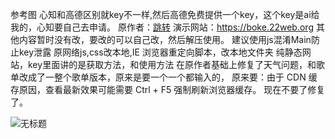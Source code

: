 参考图
心知和高德区别就key不一样,然后高德免费提供一个key，这个key是ai给我的，心知要自己去申请。
原作者：[跳转](https://github.com/Edward334)
演示网站：https://boke.22web.org
其他内容暂时没有改，要改的可以自己改，然后解压使用。
建议使用js混淆Main防止key泄露
原网络js,css改本地,IE 浏览器重定向脚本，改本地文件夹
纯静态网站，key里面讲的是获取方法，和使用方法
在原作者基础上修复了天气问题，和歌单改成了一整个歌单版本，原来是要一个一个都输入的，
原来要：由于 CDN 缓存原因，查看最新效果可能需要 Ctrl + F5 强制刷新浏览器缓存。
现在不要了修复了。

![无标题](https://github.com/user-attachments/assets/a4221857-3899-4d17-9ba0-14be52c8fe93)
